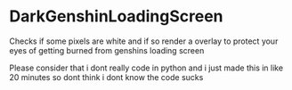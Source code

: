 # DarkGenshinLoadingScreen
Checks if some pixels are white and if so render a overlay to protect your eyes of getting burned from genshins loading screen

Please consider that i dont really code in python and i just made this in like 20 minutes so dont think i dont know the code sucks
